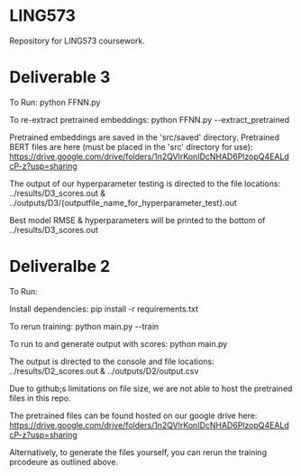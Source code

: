 # LING573
Repository for LING573 coursework.

# Deliverable 3

To Run:
python FFNN.py

To re-extract pretrained embeddings:
python FFNN.py --extract_pretrained

Pretrained embeddings are saved in the 'src/saved' directory.
Pretrained BERT files are here (must be placed in the 'src' directory for use):
https://drive.google.com/drive/folders/1n2QVlrKonIDcNHAD6PlzopQ4EALdcP-z?usp=sharing

The output of our hyperparameter testing is directed to the file locations:
../results/D3_scores.out & ../outputs/D3/{outputfile_name_for_hyperparameter_test}.out

Best model RMSE & hyperparameters will be printed to the bottom of ../results/D3_scores.out


# Deliveralbe 2
To Run:

Install dependencies:
pip install -r requirements.txt

To rerun training:
python main.py --train

To run to and generate output with scores:
python main.py

The output is directed to the console and file locations:
../results/D2_scores.out & ../outputs/D2/output.csv

Due to github;s limitations on file size, we are not able
to host the pretrained files in this repo.

The pretrained files can be found hosted on our google
drive here:
https://drive.google.com/drive/folders/1n2QVlrKonIDcNHAD6PlzopQ4EALdcP-z?usp=sharing

Alternatively, to generate the files yourself, you can rerun the training prcodeure
as outlined above.


